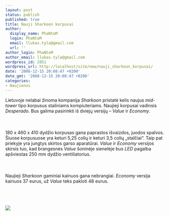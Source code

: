 ```yaml
---
layout: post
status: publish
published: true
title: Nauji Sharkoon korpusai
author:
  display_name: PhaNtoM
  login: PhaNtoM
  email: llukas.tyla@gmail.com
  url: ''
author_login: PhaNtoM
author_email: llukas.tyla@gmail.com
wordpress_id: 2851
wordpress_url: http://localhost/site/new/nauji_sharkoon_korpusai/
date: '2008-12-15 20:08:47 +0200'
date_gmt: '2008-12-15 20:08:47 +0200'
categories:
- Naujienos
---
```

<p>Lietuvoje nelabai žinoma kompanija <i>Sharkoon</i> pristatė kelis naujus <i>mid-tower</i> tipo korpusus staliniams kompiuteriams. Naujieji korpusai vadinsis <i>Desperado</i>. Bus galima pasirinkti iš dviejų versijų – <i>Value</i> ir <i>Economy</i>.<br />
<br><br />
<br>180 x 460 x 410 dydžio korpusas gana paprastos išvaizdos, juodos spalvos. Šiuose korpusuose yra keturi 5,25 colių ir keturi 3,5 colių „stalčiai“. Taip pat priekyje yra jungtys skirtos garso aparatūrai. <i>Value</i> ir <i>Economy</i> versijos skirsis tuo, kad brangesnės <i>Value</i> šoninėje sienelėje bus <i>LED</i> pagalba apšviestas 250 mm dydžio ventiliatorius.<br />
<br><br />
<br>Naujieji <i>Sharkoon</i> gaminiai kainuos gana nebrangiai. <i>Economy</i> versija kainuos 37 eurus, už <i>Value</i> teks pakloti 48 eurus.<br />
<br><br />
<br><br><img src="http://www.technews.lt/upl/Failai/sharkoon_desperado_1.jpg"><br><br />
<br><br />
<br><br />
<br></p>
